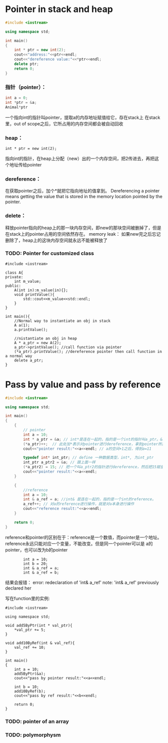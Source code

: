 # Pointer in stack and heap

```cpp
#include <iostream>

using namespace std;

int main()
{
    int * ptr = new int(2);
    cout<<"address:"<<ptr<<endl;
    cout<<"dereference value:"<<*ptr<<endl;
    delete ptr;
    return 0;
}
```

### 指针（pointer）：
```cpp
int a = 0;
int *ptr = &a;
Animal*ptr 
```
一个指向int的指针叫pointer，提取a的内存地址赋值给它，存在stack上
在stack 里，out of scope之后，它所占用的内存空间都会被自动回收

### heap：
```
int * ptr = new int(2);
```
指向int的指针，在heap上分配（new）出的一个内存空间，把2传进去，再把这个地址传给pointer

### dereference：
在获取pointer之后，加个*就把它指向地址的值拿到。
Dereferencing a pointer means getting the value that is stored in the memory location pointed by the pointer.

### delete：
释放pointer指向的heap上的那一块内存空间，即new的那块空间被删掉了，但是在stack上的pointer占用的空间依然存在。
memory leak：
如果new完之后忘记删除了，heap上的这块内存空间就永远不能被释放了

### TODO: Pointer for customized class
```
#include <iostream>

class A{
private:
    int m_value;
public:
    A(int in):m_value(in){};
    void printValue(){
        std::cout<<m_value<<std::endl;
    }
}

int main(){
    //Normal way to instantiate an obj in stack
    A a(1);
    a.printValue();

    //nistantiate an obj in heap
    A * a_ptr = new A(2);
    a_ptr->printValue(); //call function via pointer
    (*a_ptr).printValue(); //dereference pointer then call function in a normal way
    delete a_ptr;
}
```

# Pass by value and pass by reference

```cpp
#include <iostream>

using namespace std;

int main() 
{
    {
        // pointer
        int a = 10;
        int * a_ptr = &a; // int*是连在一起的，指的是一个int的指针叫a_ptr。&a表示取a的地址，并赋值给a_ptr。
        (*a_ptr)++;  // 此处加*表示对pointer进行dereference，拿到pointer所指的值，并进行一些操作
        cout<<"pointer result:"<<a<<endl; // a的空间+1之后，得到a=11  

        typedef int* int_ptr; // define 一种数据类型，int*, 为int_ptr
        int_ptr a_ptr2 = &a; // 跟上面一样
        (*a_ptr2) = 15; // 把一个叫a_ptr2的指针进行dereference，然后把15赋值给它
        cout<<"pointer result:"<<a<<endl;
    }

    {
        //reference
        int a = 10; 
        int & a_ref = a; //int& 是连在一起的，指的是一个int的reference。
        a_ref++; // 对a的reference进行操作，就是对a本身进行操作
        cout<<"reference result:"<<a<<endl;
    }

    return 0;
}
```
reference和pointer的区别在于：reference是一个数值，而pointer是一个地址。reference永远只能对应一个变量，不能改变。但是同一个pointer可以是
a的pointer，也可以改为b的pointer

```
        int a = 10;
        int b = 20;
        int & a_ref = a;
        int & a_ref = b;
```
结果会报错：
        error: redeclaration of 'int& a_ref'
        note: 'int& a_ref' previously declared her


写在function里的实例:

```
#include <iostream>

using namespace std;

void add5ByPtr(int * val_ptr){
    *val_ptr += 5;
}

void add10ByRef(int & val_ref){
    val_ref += 10;
}

int main()
{
    int a = 10;
    add5ByPtr(&a);
    cout<<"pass by pointer result:"<<a<<endl;
    
    int b = 10;
    add10ByRef(b);
    cout<<"pass by ref result:"<<b<<endl;
    
    return 0;
}

```

### TODO: pointer of an array

### TODO: polymorphysm
